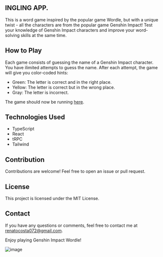 

## INGLING APP.

This is a word game inspired by the popular game Wordle, but with a unique twist - all the characters are from the popular game Genshin Impact! Test your knowledge of Genshin Impact characters and improve your word-solving skills at the same time.

## How to Play

Each game consists of guessing the name of a Genshin Impact character. You have ilimited attempts to guess the name. After each attempt, the game will give you color-coded hints:

- Green: The letter is correct and in the right place.
- Yellow: The letter is correct but in the wrong place.
- Gray: The letter is incorrect.

The game should now be running [here](https://ingling-app.vercel.app/).

## Technologies Used

- TypeScript
- React
- tRPC
- Tailwind

## Contribution

Contributions are welcome! Feel free to open an issue or pull request.

## License

This project is licensed under the MIT License.

## Contact

If you have any questions or comments, feel free to contact me at [renatocosta072@gmail.com](mailto:renatocosta072@gmail.com).

Enjoy playing Genshin Impact Wordle!

![image](https://github.com/renatoastra/ingling-app/assets/82223861/cea9bdaa-bad1-41bc-85a8-1f802e1409fc)

